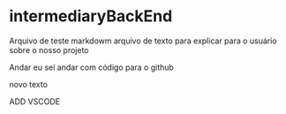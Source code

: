 # intermediaryBackEnd
Arquivo de teste markdowm arquivo de texto para explicar para o usuário sobre o nosso projeto

Andar eu sei andar com código para o github

novo texto


ADD VSCODE